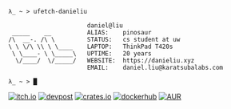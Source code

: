 
```
λ_ ~ > ufetch-danieliu

                      daniel@liu
 _____    __          ALIAS:    pinosaur
/\  __-. /\ \         STATUS:   cs student at uw 
\ \ \/\ \\ \ \____    LAPTOP:   ThinkPad T420s
 \ \____- \ \_____\   UPTIME:   20 years
  \/____/  \/_____/   WEBSITE:  https://danieliu.xyz
                      EMAIL:    daniel.liu@karatsubalabs.com

λ_ ~ > █
```

<a href="https://pinosaur.itch.io/"><img alt="itch.io" src="https://img.shields.io/static/v1?logo=itch.io&labelColor=grey&label=&message=itch.io&color=red"></a>
<a href="https://devpost.com/pinosaur"><img alt="devpost" src="https://img.shields.io/static/v1?logo=devpost&labelColor=grey&label=&message=devpost&color=blue"></a>
<a href="https://crates.io/users/MrPicklePinosaur"><img alt="crates.io" src="https://img.shields.io/static/v1?logo=rust&labelColor=grey&label=&message=crates.io&color=orange"></a>
<a href="https://hub.docker.com/u/pinosaur"><img alt="dockerhub" src="https://img.shields.io/static/v1?logo=docker&labelColor=grey&label=&message=dockerhub&color=blue"></a>
<a href="https://aur.archlinux.org/packages?K=pinosaur&SeB=m"><img alt="AUR" src="https://img.shields.io/static/v1?logo=arch-linux&labelColor=grey&label=&message=AUR&color=blue"></a>


<!--
<div align="center">
<a href="https://github.com/MrPicklePinosaur?tab=repositories&language=rust" target="_blank"><img alt="rust" src="https://img.shields.io/badge/-rust-orange?style=flat&logo=Rust&logoColor=white"></a>
<a href="https://github.com/MrPicklePinosaur?tab=repositories&language=haskell" target="_blank"><img alt="haskell" src="https://img.shields.io/badge/-haskell-5e5086?style=flat&logo=Haskell&logoColor=white"></a>
<a href="https://github.com/MrPicklePinosaur?tab=repositories&language=c" target="_blank"><img alt="c" src="https://img.shields.io/badge/-C-555555?style=flat&logo=C&logoColor=white"></a>
<a href="https://github.com/MrPicklePinosaur?tab=repositories&language=c%2B%2B" target="_blank"><img alt="c++" src="https://img.shields.io/badge/-C++-f34b7d?style=flat&logo=C%2B%2B&logoColor=white"></a>
<a href="https://github.com/MrPicklePinosaur?tab=repositories&language=typescript" target="_blank"><img alt="typescript" src="https://img.shields.io/badge/-typescript-2b7489?style=flat&logo=Typescript&logoColor=white"></a>
</div>
-->
